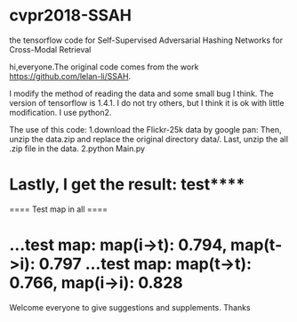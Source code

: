 # cvpr2018-SSAH
the tensorflow code for Self-Supervised Adversarial Hashing Networks for Cross-Modal Retrieval

hi,everyone.The original code comes from the work https://github.com/lelan-li/SSAH.

I modify the method of reading the data and some small bug I think. The version of tensorflow is 1.4.1. I do not try others, but I think it is ok with little modification. I use python2.

The use of this code:
1.download the Flickr-25k data by google pan:
Then, unzip the data.zip and replace the original directory data/. Last, unzip the all .zip file in the data. 
2.python Main.py

Lastly, I get the result:
********test************
==========================================================
  ====                 Test map in all              ====

...test map: map(i->t): 0.794, map(t->i): 0.797
...test map: map(t->t): 0.766, map(i->i): 0.828
==================================================

Welcome everyone to give suggestions and supplements. Thanks
